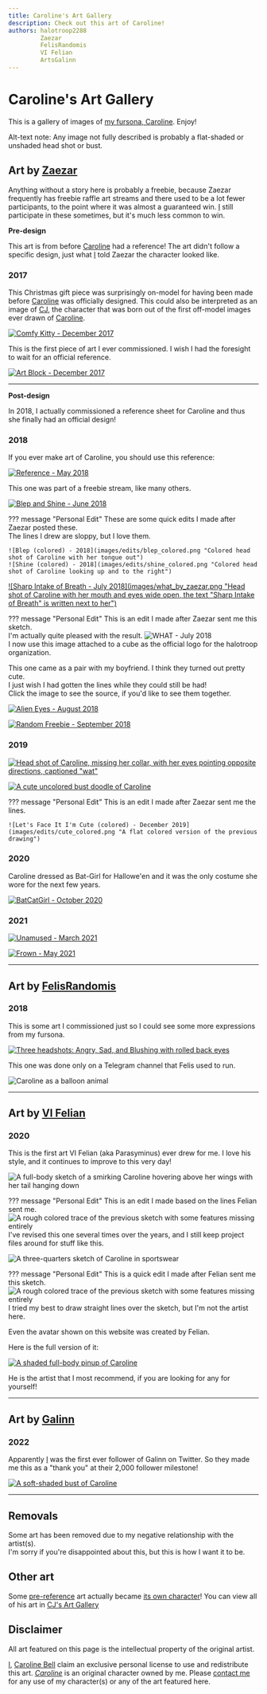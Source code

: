 ```yaml
---
title: Caroline's Art Gallery
description: Check out this art of Caroline!
authors: halotroop2288
         Zaezar
         FelisRandomis
         VI Felian
         ArtsGalinn
---
```


# Caroline's Art Gallery

This is a gallery of images of [my fursona, Caroline](/caroline/characters/caroline). Enjoy!

Alt-text note: Any image not fully described is probably a flat-shaded or unshaded head shot or bust.


## Art by [Zaezar](https://www.zaezardraws.com)

Anything without a story here is probably a freebie,
because Zaezar frequently has freebie raffle art streams
and there used to be a lot fewer participants,
to the point where it was almost a guaranteed win.
[I] still participate in these sometimes, but it's much less common to win.

**Pre-design**

This art is from before [Caroline] had a reference!
The art didn't follow a specific design, just what [I] told Zaezar the character looked like.

### 2017

This Christmas gift piece was surprisingly on-model for having been made before [Caroline] was officially designed.
This could also be interpreted as an image of [CJ],
the character that was born out of the first off-model images ever drawn of [Caroline].

[![Comfy Kitty - December 2017](images/scarf_by_zaezar.png "Caroline in a big scarf")](https://www.deviantart.com/zaezardraws/art/Gift-Halotroop-721399053)

This is the first piece of art I ever commissioned.
I wish I had the foresight to wait for an official reference.

[![Art Block - December 2017](images/tap_by_zaezar.gif "Caroline, animated tapping her head")](https://www.deviantart.com/zaezardraws/art/Head-Tap-animated-720044916)

---

**Post-design**

In 2018, I actually commissioned a reference sheet for Caroline and thus she finally had an official design!

### 2018

If you ever make art of Caroline, you should use this reference:

[![Reference - May 2018](images/reference_by_zaezar.png "Caroline's reference sheet")](https://www.deviantart.com/zaezardraws/art/Halo-Ref-744603508)

This one was part of a freebie stream, like many others.

[![Blep and Shine - June 2018](images/blep_and_shine_by_zaezar.png "Two headshots, the first of Caroline sticking her tongue out, the second with her staring diagonally up into space")](https://www.deviantart.com/zaezardraws/art/Patreon-June-Freebie-stream-2-751157931)

??? message "Personal Edit"
    These are some quick edits I made after Zaezar posted these.<br>
    The lines I drew are sloppy, but I love them.

    ![Blep (colored) - 2018](images/edits/blep_colored.png "Colored head shot of Caroline with her tongue out")
    ![Shine (colored) - 2018](images/edits/shine_colored.png "Colored head shot of Caroline looking up and to the right")

[![Sharp Intake of Breath - July 2018](images/what_by_zaezar.png "Head shot of Caroline with her mouth and eyes wide open, the text "Sharp Intake of Breath" is written next to her")](https://www.deviantart.com/zaezardraws/art/Patreon-July-Freebs-754483702)

??? message "Personal Edit"
    This is an edit I made after Zaezar sent me this sketch.<br>
    I'm actually quite pleased with the result.
    ![WHAT - July 2018](images/edits/what_colored.png "Colored head shot of Caroline screaming at the top of her lungs")<br>
    I now use this image attached to a cube as the official logo for the halotroop organization.

This one came as a pair with my boyfriend. I think they turned out pretty cute.<br>
I just wish I had gotten the lines while they could still be had!<br>
Click the image to see the source, if you'd like to see them together.

[![Alien Eyes - August 2018](images/alien_eyes_by_zaezar.png "Headshot of Caroline with super huge beady eyes")](https://www.deviantart.com/zaezardraws/art/Patreon-August-freeb-stream-760407409)

[![Random Freebie - September 2018](images/sept_18_freebie_by_zaezar.png "Caroline, leaned over with her arms back")](https://www.deviantart.com/zaezardraws/art/Wild-Sketches-appear-762912270)

### 2019

[![Head shot of Caroline, missing her collar, with her eyes pointing opposite directions, captioned "wat"](images/wat_by_zaezar.png "'Wat' face - March 2019")](https://www.deviantart.com/zaezardraws/art/Freebles-from-March-791338425)

[![A cute uncolored bust doodle of Caroline](images/cute_by_zaezar.png "Let's Face It, I'm Cute - December 2019")](https://www.deviantart.com/zaezardraws/art/Final-Patreon-Funded-Freeb-Stream-825083635)

??? message "Personal Edit"
    This is an edit I made after Zaezar sent me the lines.

    ![Let's Face It I'm Cute (colored) - December 2019](images/edits/cute_colored.png "A flat colored version of the previous drawing")

### 2020

Caroline dressed as Bat-Girl for Hallowe'en
and it was the only costume she wore for the next few years.

[![BatCatGirl - October 2020](images/batcatgirl_by_zaezar.png "Caroline dressed as Bat Girl")](https://www.deviantart.com/zaezardraws/art/Costume-Party-Freebs-858385127)

### 2021

[![Unamused - March 2021](images/unamused_by_zaezar.png "Bust of Caroline in a blue shirt with an unamused expression")](https://www.deviantart.com/zaezardraws/art/Follower-Freebie-Stream-872105554)

[![Frown - May 2021](images/frown_by_zaezar.png "Bust of a frowning Caroline in a purple shirt")](https://www.deviantart.com/zaezardraws/art/1140-Freeb-Stream-880197192)


---

## Art by [FelisRandomis](https://www.furaffinity.net/user/felisrandomis)

### 2018

This is some art I commissioned just so I could see some more expressions from my fursona.

[![Three headshots: Angry, Sad, and Blushing with rolled back eyes](images/headshots_by_felis.png "Headshots - July 2018")](https://www.weasyl.com/~felisrandomis/submissions/1661213/caroline-headshots)

This one was done only on a Telegram channel that Felis used to run.

![Caroline as a balloon animal](images/bloon_by_felis.png "Bloon - April 2019")


---

## Art by [VI Felian](https://www.furaffinity.net/user/vifelian/)

### 2020

This is the first art VI Felian (aka Parasyminus) ever drew for me. I love his style, and it continues to improve to this very day!

![A full-body sketch of a smirking Caroline hovering above her wings with her tail hanging down](images/caro_by_felian.png "Caro - February 2020")

??? message "Personal Edit"
    This is an edit I made based on the lines Felian sent me.<br>
    ![A rough colored trace of the previous sketch with some features missing entirely](images/edits/caro_colored.png "Caro in Color - February 2020, November 2022")<br>
    I've revised this one several times over the years, and I still keep project files around for stuff like this.

![A three-quarters sketch of Caroline in sportswear](images/kiykiyy_by_felian.png "Kiykiyy - February 14 2020")

??? message "Personal Edit"
    This is a quick edit I made after Felian sent me this sketch.
    ![A rough colored trace of the previous sketch with some features missing entirely](images/edits/kiykiyy_colored.png "Kiykiyy in Color - February 2020")<br>
    I tried my best to draw straight lines over the sketch, but I'm not the artist here.


Even the avatar shown on this website was created by Felian.

Here is the full version of it:

[![A shaded full-body pinup of Caroline](images/mowmow_by_felian.jpg "Mowmow - March 2020")](https://twitter.com/Felians_art/status/1238400130493095936)

He is the artist that I most recommend, if you are looking for any for yourself!


---

## Art by [Galinn](https://galinnarts.carrd.co)

### 2022

Apparently [I] was the first ever follower of Galinn on Twitter.
So they made me this as a "thank you" at their 2,000 follower milestone!

[![A soft-shaded bust of Caroline](images/first_by_galinn.png "The First Follower - July 2022")](https://twitter.com/ArtsGalinn/status/1551221158565093376)


---

## Removals

Some art has been removed due to my negative relationship with the artist(s).<br>
I'm sorry if you're disappointed about this, but this is how I want it to be.

## Other art

Some [pre-reference](#2017) art actually became [its own character](/caroline/characters/cj)!
You can view all of his art in [CJ's Art Gallery](/caroline/characters/cj/art-gallery)


## Disclaimer

All art featured on this page is the intellectual property of the original artist.

[I], [Caroline Bell](/caroline) claim an exclusive personal license to use and redistribute this art.
*[Caroline]* is an original character owned by me. Please [contact me](/caroline#Social) for any use of my
character(s) or any of the art featured here.

<!-- Static Links -->

[I]:/caroline
[Caroline]:/caroline/characters/caroline
[CJ]:/caroline/characters/cj
